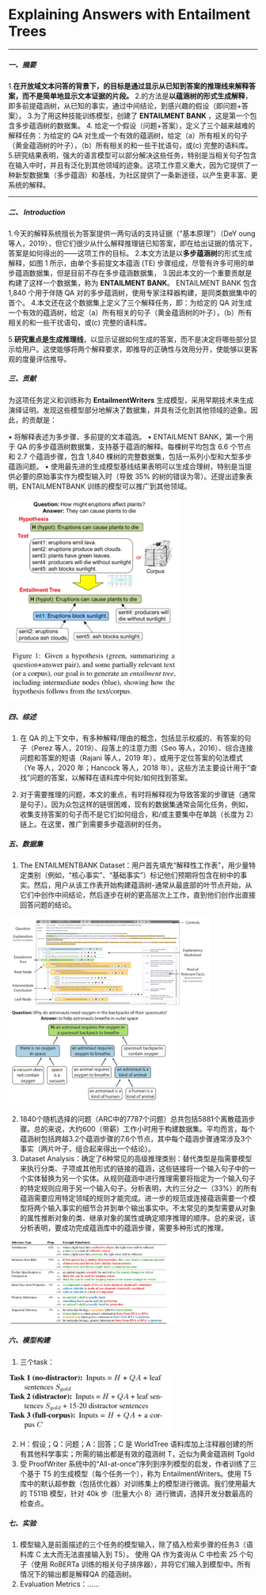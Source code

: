 # Explaining Answers with Entailment Trees

---

##### 一、摘要

1.**在开放域文本问答的背景下，的目标是通过显示从已知到答案的推理线来解释答案，而不是简单地显示文本证据的片段。**
2.的方法是**以蕴涵树的形式生成解释**，即多前提蕴涵树，从已知的事实，通过中间结论，到感兴趣的假设（即问题+答案）。
3.为了用这种技能训练模型，创建了 **ENTAILMENT BANK** ，这是第一个包含多步蕴涵树的数据集。
4. 给定一个假设（问题+答案），定义了三个越来越难的解释任务：为给定的 QA 对生成一个有效的蕴涵树，给定（a）所有相关的句子（黄金蕴涵树的叶子），（b）所有相关的和一些干扰语句，或(c) 完整的语料库。
5.研究结果表明，强大的语言模型可以部分解决这些任务，特别是当相关句子包含在输入中时，并且有泛化到其他领域的迹象。这项工作意义重大，因为它提供了一种新型数据集（多步蕴涵）和基线，为社区提供了一条新途径，以产生更丰富、更系统的解释。

----

##### 二、 Introduction

1.今天的解释系统擅长为答案提供一两句话的支持证据（“基本原理”）（DeY oung 等人，2019），但它们很少从什么解释推理链已知答案，即在给出证据的情况下，答案是如何得出的——这项工作的目标。
2.本文方法是以**多步蕴涵树**的形式生成解释，如图 1 所示，由单个多前提文本蕴涵 (TE) 步骤组成，尽管有许多可用的单步蕴涵数据集，但是目前不存在多步蕴涵数据集，
3.因此本文的一个重要贡献是构建了这样一个数据集，称为 **ENTAILMENT BANK**。 ENTAILMENT BANK 包含 1,840 个用于伴随 QA 对的多步蕴涵树，使用专家注释器构建，是同类数据集中的首个。
4.本文还在这个数据集上定义了三个解释任务，即：为给定的 QA 对生成一个有效的蕴涵树，给定（a）所有相关的句子（黄金蕴涵树的叶子），（b）所有相关的和一些干扰语句，或(c) 完整的语料库。

5.**研究重点是生成推理线**，以显示证据如何生成的答案，而不是决定将哪些部分显示给用户。这使能够将两个解释要求，即推导的正确性与效用分开，使能够以更客观的度量评估推导。

##### 三、贡献

为这项任务定义和训练称为 **EntailmentWriters** 生成模型，采用早期技术来生成演绎证明。发现这些模型部分地解决了数据集，并具有泛化到其他领域的迹象。因此，的贡献是：

• 将解释表述为多步骤、多前提的文本蕴涵。
• ENTAILMENT BANK，第一个用于 QA 的多步蕴涵树数据集，支持基于蕴涵的解释。每棵树平均包含 6.6 个节点和 2.7 个蕴涵步骤，包含 1,840 棵树的完整数据集，包括一系列小型和大型多步蕴涵问题。
• 使用最先进的生成模型基线结果表明可以生成合理树，特别是当提供必要的原始事实作为模型输入时（导致 35% 的树的错误为零）。还提出迹象表明，ENTAILMENTBANK 训练的模型可以推广到其他领域。

<img src="pics/Entailment Trees论文学习笔记/image-20230508153902295.png" alt="image-20230508153902295" style="zoom:40%;" /> 

##### 四、综述

1. 在 QA 的上下文中，有多种解释/理由的概念，包括显示权威的、有答案的句子（Perez 等人，2019）、段落上的注意力图（Seo 等人，2016）、综合连接问题和答案的短语（Rajani 等人，2019 年），或用于定位答案的句法模式（Ye 等人，2020 年；Hancock 等人，2018 年）。这些方法主要设计用于“查找”问题的答案，以解释在语料库中何处/如何找到答案。

2. 对于需要推理的问题，本文的重点，有时将解释视为导致答案的步骤链（通常是句子）。因为众包这样的链很困难，现有的数据集通常会简化任务，例如，收集支持答案的句子而不是它们如何组合，和/或主要集中在单跳（长度为 2）链上。在这里，推广到需要多步蕴涵树的任务。

##### 五、数据集

1. The ENTAILMENTBANK Dataset：用户首先填充“解释性工作表”，用少量特定类别（例如，“核心事实”、“基础事实”）标记他们预期将包含在树中的事实。然后，用户从该工作表开始构建蕴涵树-通常从最底部的叶节点开始，从它们中创作中间结论，然后逐步在树的更高层次上工作，直到他们创作出直接回答问题的结论。

<img src="pics/Entailment Trees论文学习笔记/image-20230508155256923.png" alt="image-20230508155256923" style="zoom:40%;" /> 

<img src="pics/Entailment Trees论文学习笔记/image-20230508155323967.png" alt="image-20230508155323967" style="zoom:33%;" /> 

2. 1840个随机选择的问题（ARC中的7787个问题）总共包括5881个离散蕴涵步骤。总的来说，大约600（带薪）工作小时用于构建数据集。平均而言，每个蕴涵树包括跨越3.2个蕴涵步骤的7.6个节点，其中每个蕴涵步骤通常涉及3个事实（两片叶子，组合起来得出一个结论）。
3. Dataset Analysis：确定了6种常见的高级推理类别：替代类型是指需要模型来执行分类、子项或其他形式的链接的蕴涵，这些链接将一个输入句子中的一个实体替换为另一个实体。从规则蕴涵中进行推理需要将指定为一个输入句子的特定规则应用于另一个输入句子。分析表明，大约三分之一（33%）的所有蕴涵需要应用特定领域的规则才能完成。进一步的规范或连接蕴涵需要一个模型将两个输入事实的细节合并到单个输出事实中。不太常见的类型需要从对象的属性推断对象的类、继承对象的属性或确定顺序推理的顺序。总的来说，该分析表明，要成功完成蕴涵库中的蕴涵步骤，需要多种形式的推理。

 <img src="pics/Entailment Trees论文学习笔记/image-20230508172033674.png" alt="image-20230508172033674" style="zoom:33%;" /> 

##### 六、模型构建

1. 三个task：

<img src="pics/Entailment Trees论文学习笔记/image-20230508172153812.png" alt="image-20230508172153812" style="zoom:33%;" /> 

2. H：假设；Q：问题；A：回答；C 是 WorldTree 语料库加上注释器创建的所有其他科学事实；所需的输出都是有效的蕴涵树 T，近似为黄金蕴涵树 Tgold
3. 受 ProofWriter 系统中的“All-at-once”序列到序列模型的启发，作者训练了三个基于 T5 的生成模型（每个任务一个），称为 EntailmentWriters。使用 T5 库中的默认超参数（包括优化器）对训练集上的模型进行微调。我们使用最大的 T511B 模型，针对 40k 步（批量大小 8）进行微调，选择开发分数最高的检查点。

##### 七、实验

1. 模型输入是前面描述的三个任务的模型输入，除了插入检索步骤的任务3（语料库 C 太大而无法直接输入到 T5）。
   使用 QA 作为查询从 C 中检索 25 个句子（使用 RoBERTa 训练的相关句子排序器），并将它们输入到模型中。所有情况下的输出都是解释QA 的蕴涵树。
2. Evaluation Metrics：......

